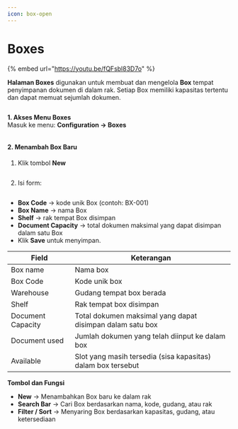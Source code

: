 ```yaml
---
icon: box-open
---
```


# Boxes

{% embed url="https://youtu.be/fQFsbl83D7o" %}

**Halaman Boxes** digunakan untuk membuat dan mengelola **Box** tempat penyimpanan dokumen di dalam rak. Setiap Box memiliki kapasitas tertentu dan dapat memuat sejumlah dokumen.

<figure><img src="https://document-management-system-1.gitbook.io/document-management-system/~gitbook/image?url=https%3A%2F%2F1011768869-files.gitbook.io%2F%7E%2Ffiles%2Fv0%2Fb%2Fgitbook-x-prod.appspot.com%2Fo%2Fspaces%252FLEturytqtHGPsYdglHaB%252Fuploads%252FwXP361CXb2LCvVSPFpvQ%252Fimage.png%3Falt%3Dmedia%26token%3D7e59be79-e787-47f3-ba28-50e96caa5496&#x26;width=768&#x26;dpr=4&#x26;quality=100&#x26;sign=764f9e6c&#x26;sv=2" alt=""><figcaption></figcaption></figure>

**1. Akses Menu Boxes**\
Masuk ke menu: **Configuration → Boxes**

<figure><img src="https://document-management-system-1.gitbook.io/document-management-system/~gitbook/image?url=https%3A%2F%2F1011768869-files.gitbook.io%2F%7E%2Ffiles%2Fv0%2Fb%2Fgitbook-x-prod.appspot.com%2Fo%2Fspaces%252FLEturytqtHGPsYdglHaB%252Fuploads%252FkNOlsvXcsFjK9BBbLdAE%252FUntitled%2520design.png%3Falt%3Dmedia%26token%3D4eb7abba-9e0a-4a64-be13-84b2a02de56d&#x26;width=768&#x26;dpr=4&#x26;quality=100&#x26;sign=be48f0f0&#x26;sv=2" alt=""><figcaption></figcaption></figure>

#### **2. Menambah Box Baru** <a href="#id-2.-menambah-box-baru" id="id-2.-menambah-box-baru"></a>

1.  Klik tombol **New**



    <figure><img src="https://document-management-system-1.gitbook.io/document-management-system/~gitbook/image?url=https%3A%2F%2F1011768869-files.gitbook.io%2F%7E%2Ffiles%2Fv0%2Fb%2Fgitbook-x-prod.appspot.com%2Fo%2Fspaces%252FLEturytqtHGPsYdglHaB%252Fuploads%252Fj8Y29CtLQKFUtOBixyow%252Fimage.png%3Falt%3Dmedia%26token%3Dc95c184f-6541-4a11-b353-ede6d239618e&#x26;width=768&#x26;dpr=4&#x26;quality=100&#x26;sign=ea8f6bb0&#x26;sv=2" alt=""><figcaption></figcaption></figure>
2.  Isi form:



    <figure><img src="https://document-management-system-1.gitbook.io/document-management-system/~gitbook/image?url=https%3A%2F%2F1011768869-files.gitbook.io%2F%7E%2Ffiles%2Fv0%2Fb%2Fgitbook-x-prod.appspot.com%2Fo%2Fspaces%252FLEturytqtHGPsYdglHaB%252Fuploads%252F5wySMc4hhN2WXqF1uJlk%252Fimage.png%3Falt%3Dmedia%26token%3D9ac2f4ea-cb99-4e11-b240-8d09cb888a4c&#x26;width=768&#x26;dpr=4&#x26;quality=100&#x26;sign=d86dc080&#x26;sv=2" alt=""><figcaption></figcaption></figure>

* **Box Code** → kode unik Box (contoh: BX-001)
* **Box Name** → nama Box
* **Shelf** → rak tempat Box disimpan
* **Document Capacity** → total dokumen maksimal yang dapat disimpan dalam satu Box
* Klik **Save** untuk menyimpan.

| **Field**         | **Keterangan**                                               |
| ----------------- | ------------------------------------------------------------ |
| Box name          | Nama box                                                     |
| Box Code          | Kode unik box                                                |
| Warehouse         | Gudang tempat box berada                                     |
| Shelf             | Rak tempat box disimpan                                      |
| Document Capacity | Total dokumen maksimal yang dapat disimpan dalam satu box    |
| Document used     | Jumlah dokumen yang telah diinput ke dalam box               |
| Available         | Slot yang masih tersedia (sisa kapasitas) dalam box tersebut |

**Tombol dan Fungsi**

* **New** → Menambahkan Box baru ke dalam rak
* **Search Bar** → Cari Box berdasarkan nama, kode, gudang, atau rak
* **Filter / Sort** → Menyaring Box berdasarkan kapasitas, gudang, atau ketersediaan

[\
](https://document-management-system-1.gitbook.io/document-management-system/persiapan-implementasi/konfigurasi-modul/shelves/melihat-box-dan-dokumen-di-shelf)
